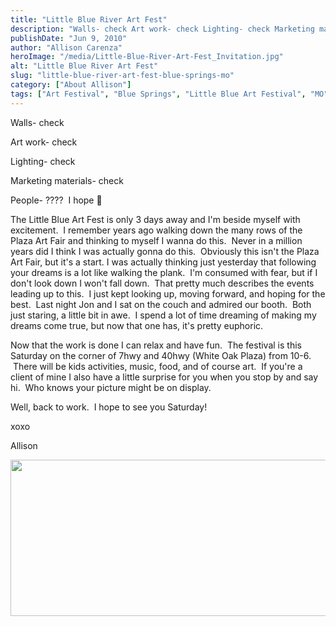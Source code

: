 ```yaml
---
title: "Little Blue River Art Fest"
description: "Walls- check Art work- check Lighting- check Marketing materials- check People- ????  I hope 🙂 The Little Blue Art Fest "
publishDate: "Jun 9, 2010"
author: "Allison Carenza"
heroImage: "/media/Little-Blue-River-Art-Fest_Invitation.jpg"
alt: "Little Blue River Art Fest"
slug: "little-blue-river-art-fest-blue-springs-mo"
category: ["About Allison"]
tags: ["Art Festival", "Blue Springs", "Little Blue Art Festival", "MO"]
---
```


<p>Walls- check</p>
<p>Art work- check</p>
<p>Lighting- check</p>
<p>Marketing materials- check</p>
<p>People- ????  I hope 🙂</p>
<p>The Little Blue Art Fest is only 3 days away and I&apos;m beside myself with excitement.  I remember years ago walking down the many rows of the Plaza Art Fair and thinking to myself I wanna do this.  Never in a million years did I think I was actually gonna do this.  Obviously this isn&apos;t the Plaza Art Fair, but it&apos;s a start. I was actually thinking just yesterday that following your dreams is a lot like walking the plank.  I&apos;m consumed with fear, but if I don&apos;t look down I won&apos;t fall down.  That pretty much describes the events leading up to this.  I just kept looking up, moving forward, and hoping for the best.  Last night Jon and I sat on the couch and admired our booth.  Both just staring, a little bit in awe.  I spend a lot of time dreaming of making my dreams come true, but now that one has, it&apos;s pretty euphoric.</p>
<p>Now that the work is done I can relax and have fun.  The festival is this Saturday on the corner of 7hwy and 40hwy (White Oak Plaza) from 10-6.  There will be kids activities, music, food, and of course art.  If you&apos;re a client of mine I also have a little surprise for you when you stop by and say hi.  Who knows your picture might be on display.</p>
<p>Well, back to work.  I hope to see you Saturday!</p>
<p>xoxo</p>
<p>Allison</p>
<p><a rel="attachment wp-att-873" href="http://www.allisoncarenza.com/archives/little-blue-river-art-fest-blue-springs-mo/little-blue-river-art-fest_invitation/"><img class="aligncenter size-full wp-image-873" title="Little Blue River Art Fest_Invitation" src="http:/media/Little-Blue-River-Art-Fest_Invitation.jpg" alt="" width="563" height="250" srcset="/media/Little-Blue-River-Art-Fest_Invitation.jpg 563w, /media/Little-Blue-River-Art-Fest_Invitation-300x133.jpg 300w" sizes="(max-width: 563px) 100vw, 563px" /></a></p>
